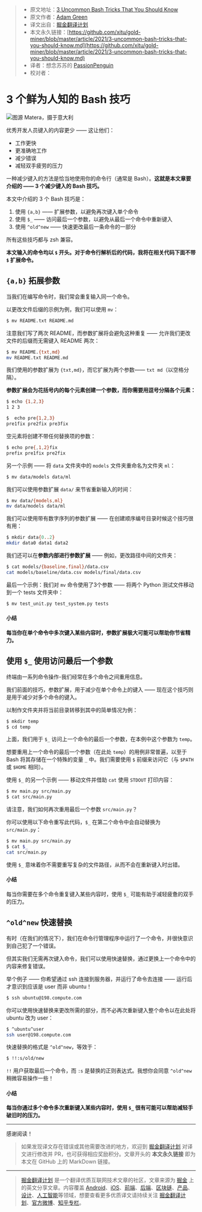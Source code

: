 > * 原文地址：[3 Uncommon Bash Tricks That You Should Know](https://medium.com/better-programming/3-uncommon-bash-tricks-that-you-should-know-c0fc988065c7)
> * 原文作者：[Adam Green](https://medium.com/@adgefficiency)
> * 译文出自：[掘金翻译计划](https://github.com/xitu/gold-miner)
> * 本文永久链接：[https://github.com/xitu/gold-miner/blob/master/article/2021/3-uncommon-bash-tricks-that-you-should-know.md](https://github.com/xitu/gold-miner/blob/master/article/2021/3-uncommon-bash-tricks-that-you-should-know.md)
> * 译者：想念苏苏的 [PassionPenguin](https://github.com/PassionPenguin)
> * 校对者：


# 3 个鲜为人知的 Bash 技巧
![图源 Matera，摄于意大利](https://cdn-images-1.medium.com/max/4000/0*-UdH52A57htDgdu0.png)

优秀开发人员键入的内容更少 —— 这让他们：
* 工作更快 
* 更准确地工作
* 减少错误
* 减轻双手疲劳的压力

一种减少键入的方法是恰当地使用你的命令行（通常是 Bash）。**这就是本文章要介绍的 —— 3 个减少键入的 Bash 技巧。**

本文中介绍的 3 个 Bash 技巧是：
1. 使用 `{a,b}` —— 扩展参数，以避免再次键入单个命令
2. 使用 `$_` —— 访问最后一个参数，以避免从最后一个命令中重新键入
3. 使用 `^old^new` —— 快速更改最后一条命令的一部分

所有这些技巧都与 zsh 兼容。
   
**本文输入的命令均以 `$` 开头。对于命令行解析后的代码，我将在相关代码下面不带 `$` 扩展命令。**
   
## `{a,b}` 拓展参数

当我们在编写命令时，我们常会重复输入同一个命令。

以更改文件后缀的示例为例，我们可以使用 `mv`：

```bash
$ mv README.txt README.md
```

注意我们写了两次 README，而参数扩展将会避免这种重复 —— 允许我们更改文件的后缀而无需键入 README 两次：

```bash
$ mv README.{txt,md}
mv README.txt README.md
```

我们使用的参数扩展为 `{txt,md}`，而它扩展为两个参数—— `txt md`（以空格分隔）。

**参数扩展会为花括号内的每个元素创建一个参数，而你需要用逗号分隔各个元素：**

```bash
$ echo {1,2,3}
1 2 3

$  echo pre{1,2,3}
pre1fix pre2fix pre3fix
```

空元素将创建不带任何替换项的参数：

```bash
$ echo pre{,1,2}fix
prefix pre1fix pre2fix
```

另一个示例 —— 将 `data` 文件夹中的 `models` 文件夹重命名为文件夹 `ml`：

```bash
$ mv data/models data/ml
```

我们可以使用参数扩展 `data/` 来节省重新输入的时间：

```bash
$ mv data/{models,ml}
mv data/models data/ml
```

我们可以使用带有数字序列的参数扩展 —— 在创建顺序编号目录时候这个技巧很有用：

```bash
$ mkdir data{0..2}
mkdir data0 data1 data2
```

我们还可以在**参数内部进行参数扩展** —— 例如，更改路径中间的文件夹：

```bash
$ cat models/{baseline,final}/data.csv
cat models/baseline/data.csv models/final/data.csv
```

最后一个示例：我们对 `mv` 命令使用了3个参数 —— 将两个 Python 测试文件移动到一个 tests 文件夹中：

```bash
$ mv test_unit.py test_system.py tests
```

#### 小结

**每当你在单个命令中多次键入某些内容时，参数扩展极大可能可以帮助你节省精力。**

## 使用 `$_` 使用访问最后一个参数

终端由一系列命令操作-我们经常在多个命令之间重用信息。

我们前面的技巧，参数扩展，用于减少在单个命令上的键入 —— 现在这个技巧则是用于减少对多个命令的键入。

以制作文件夹并将当前目录转移到其中的简单情况为例：

```bash
$ mkdir temp
$ cd temp
```

上面，我们用于 `$_` 访问上一个命令的最后一个参数，在本例中这个参数为 `temp`。

想要重用上一个命令的最后一个参数（在此处 `temp`）的用例非常普遍，以至于 Bash 将其存储在一个特殊的变量 `_` 中。我们需要使用 `$` 前缀来访问它（与 `$PATH` 或 `$HOME` 相同）。

使用 `$_` 的另一个示例 —— 移动文件并借助 `cat` 使用 `STDOUT` 打印内容：

```bash
$ mv main.py src/main.py 
$ cat src/main.py
```

请注意，我们如何再次重用最后一个参数 `src/main.py`？

你可以使用以下命令重写此代码，`$_` 在第二个命令中会自动替换为 `src/main.py`：

```bash
$ mv main.py src/main.py 
$ cat $_
cat src/main.py
```

使用 `$_` 意味着你不需要重写复杂的文件路径，从而不会在重新键入时出错。

#### 小结
每当你需要在多个命令重复键入某些内容时，使用 `$_` 可能有助于减轻疲惫的双手的压力。

## `^old^new` 快速替换

有时（在我们的情况下），我们在命令行管理程序中运行了一个命令，并很快意识到自己犯了一个错误。

但其实我们无需再次键入命令，我们可以使用快速替换，通过更换上一个命令中的内容来修复错误。

举个例子 —— 你希望通过 ssh 连接到服务器，并运行了命令去连接 —— 运行后才意识到应该是 user 而非 ubuntu！

```bash
$ ssh ubuntu@198.compute.com
```

你可以使用快速替换来更改所需的部分，而不必再次重新键入整个命令以在此处将 ubuntu 改为 user：

```bash
$ ^ubuntu^user
ssh user@198.compute.com
```

快速替换的格式是 `^old^new`，等效于：

```bash
$ !!:s/old/new
```

`!!` 用户获取最后一个命令，而 `:s` 是替换的正则表达式。我想你会同意 `^old^new` 稍微容易操作一些！

#### 小结

**每当你通过多个命令多次重新键入某些内容时，使用 `$_` 很有可能可以帮助减轻手破旧时的压力。**

---

感谢阅读！

> 如果发现译文存在错误或其他需要改进的地方，欢迎到 [掘金翻译计划](https://github.com/xitu/gold-miner) 对译文进行修改并 PR，也可获得相应奖励积分。文章开头的 **本文永久链接** 即为本文在 GitHub 上的 MarkDown 链接。

---

> [掘金翻译计划](https://github.com/xitu/gold-miner) 是一个翻译优质互联网技术文章的社区，文章来源为 [掘金](https://juejin.im) 上的英文分享文章。内容覆盖 [Android](https://github.com/xitu/gold-miner#android)、[iOS](https://github.com/xitu/gold-miner#ios)、[前端](https://github.com/xitu/gold-miner#前端)、[后端](https://github.com/xitu/gold-miner#后端)、[区块链](https://github.com/xitu/gold-miner#区块链)、[产品](https://github.com/xitu/gold-miner#产品)、[设计](https://github.com/xitu/gold-miner#设计)、[人工智能](https://github.com/xitu/gold-miner#人工智能)等领域，想要查看更多优质译文请持续关注 [掘金翻译计划](https://github.com/xitu/gold-miner)、[官方微博](http://weibo.com/juejinfanyi)、[知乎专栏](https://zhuanlan.zhihu.com/juejinfanyi)。
